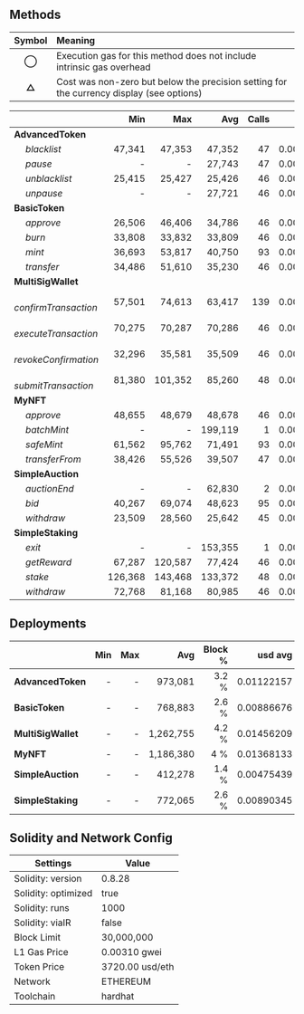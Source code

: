 ## Methods
| **Symbol** | **Meaning**                                                                              |
| :--------: | :--------------------------------------------------------------------------------------- |
|    **◯**   | Execution gas for this method does not include intrinsic gas overhead                    |
|    **△**   | Cost was non-zero but below the precision setting for the currency display (see options) |

|                             |     Min |     Max |     Avg | Calls |    usd avg |
| :-------------------------- | ------: | ------: | ------: | ----: | ---------: |
| **AdvancedToken**           |         |         |         |       |            |
|        *blacklist*          |  47,341 |  47,353 |  47,352 |    47 | 0.00054606 |
|        *pause*              |       - |       - |  27,743 |    47 | 0.00031993 |
|        *unblacklist*        |  25,415 |  25,427 |  25,426 |    46 | 0.00029321 |
|        *unpause*            |       - |       - |  27,721 |    46 | 0.00031968 |
| **BasicToken**              |         |         |         |       |            |
|        *approve*            |  26,506 |  46,406 |  34,786 |    46 | 0.00040115 |
|        *burn*               |  33,808 |  33,832 |  33,809 |    46 | 0.00038989 |
|        *mint*               |  36,693 |  53,817 |  40,750 |    93 | 0.00046993 |
|        *transfer*           |  34,486 |  51,610 |  35,230 |    46 | 0.00040627 |
| **MultiSigWallet**          |         |         |         |       |            |
|        *confirmTransaction* |  57,501 |  74,613 |  63,417 |   139 | 0.00073132 |
|        *executeTransaction* |  70,275 |  70,287 |  70,286 |    46 | 0.00081054 |
|        *revokeConfirmation* |  32,296 |  35,581 |  35,509 |    46 | 0.00040949 |
|        *submitTransaction*  |  81,380 | 101,352 |  85,260 |    48 | 0.00098322 |
| **MyNFT**                   |         |         |         |       |            |
|        *approve*            |  48,655 |  48,679 |  48,678 |    46 | 0.00056135 |
|        *batchMint*          |       - |       - | 199,119 |     1 | 0.00229624 |
|        *safeMint*           |  61,562 |  95,762 |  71,491 |    93 | 0.00082443 |
|        *transferFrom*       |  38,426 |  55,526 |  39,507 |    47 | 0.00045559 |
| **SimpleAuction**           |         |         |         |       |            |
|        *auctionEnd*         |       - |       - |  62,830 |     2 | 0.00072456 |
|        *bid*                |  40,267 |  69,074 |  48,623 |    95 | 0.00056072 |
|        *withdraw*           |  23,509 |  28,560 |  25,642 |    45 | 0.00029570 |
| **SimpleStaking**           |         |         |         |       |            |
|        *exit*               |       - |       - | 153,355 |     1 | 0.00176849 |
|        *getReward*          |  67,287 | 120,587 |  77,424 |    46 | 0.00089285 |
|        *stake*              | 126,368 | 143,468 | 133,372 |    48 | 0.00153805 |
|        *withdraw*           |  72,768 |  81,168 |  80,985 |    46 | 0.00093392 |

## Deployments
|                    | Min | Max  |       Avg | Block % |    usd avg |
| :----------------- | --: | ---: | --------: | ------: | ---------: |
| **AdvancedToken**  |   - |    - |   973,081 |   3.2 % | 0.01122157 |
| **BasicToken**     |   - |    - |   768,883 |   2.6 % | 0.00886676 |
| **MultiSigWallet** |   - |    - | 1,262,755 |   4.2 % | 0.01456209 |
| **MyNFT**          |   - |    - | 1,186,380 |     4 % | 0.01368133 |
| **SimpleAuction**  |   - |    - |   412,278 |   1.4 % | 0.00475439 |
| **SimpleStaking**  |   - |    - |   772,065 |   2.6 % | 0.00890345 |

## Solidity and Network Config
| **Settings**        | **Value**       |
| ------------------- | --------------- |
| Solidity: version   | 0.8.28          |
| Solidity: optimized | true            |
| Solidity: runs      | 1000            |
| Solidity: viaIR     | false           |
| Block Limit         | 30,000,000      |
| L1 Gas Price        | 0.00310 gwei    |
| Token Price         | 3720.00 usd/eth |
| Network             | ETHEREUM        |
| Toolchain           | hardhat         |

